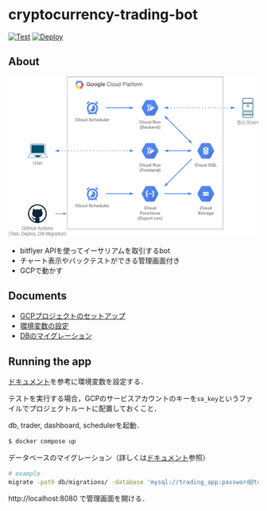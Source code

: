 # cryptocurrency-trading-bot

[![Test](https://github.com/Fukkatsuso/cryptocurrency-trading-bot/actions/workflows/test.yml/badge.svg)](https://github.com/Fukkatsuso/cryptocurrency-trading-bot/actions/workflows/test.yml)
[![Deploy](https://github.com/Fukkatsuso/cryptocurrency-trading-bot/actions/workflows/deploy.yml/badge.svg)](https://github.com/Fukkatsuso/cryptocurrency-trading-bot/actions/workflows/deploy.yml)

## About

![flow](doc/flow.drawio.png)

- bitflyer APIを使ってイーサリアムを取引するbot
- チャート表示やバックテストができる管理画面付き
- GCPで動かす

## Documents

- [GCPプロジェクトのセットアップ](doc/gcp_project.md)
- [環境変数の設定](doc/env.md)
- [DBのマイグレーション](doc/migration.md)

## Running the app

[ドキュメント](doc/env.md)を参考に環境変数を設定する．

テストを実行する場合，GCPのサービスアカウントのキーを`sa_key`というファイルでプロジェクトルートに配置しておくこと．

db, trader, dashboard, schedulerを起動．

```bash
$ docker compose up
```

データベースのマイグレーション（詳しくは[ドキュメント](doc/migration.md)参照）

```sh
# example
migrate -path db/migrations/ -database 'mysql://trading_app:password@tcp(localhost:3306)/trading_db' up
```

http://localhost:8080 で管理画面を開ける．
